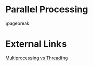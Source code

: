 # Parallel Processing

\pagebreak

# External Links

[Multiprocessing vs Threading](https://www.youtube.com/watch?v=ecKWiaHCEKs)


